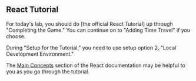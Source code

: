 ## React Tutorial

For today's lab, you should do [the official React Tutorial] up through "Completing the Game." You can continue on to "Adding Time Travel" if you choose.

During "Setup for the Tutorial," you need to use setup option 2, "Local Development Environment."

The [Main Concepts](https://reactjs.org/docs/hello-world.html) section of the React documentation may be helpful to you as you go through the tutorial.
